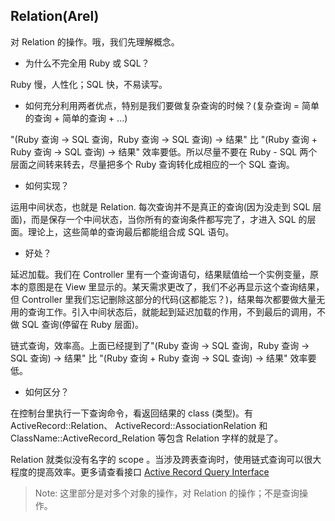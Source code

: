 ## Relation(Arel)

对 Relation 的操作。哦，我们先理解概念。

- 为什么不完全用 Ruby 或 SQL？

Ruby 慢，人性化；SQL 快，不易读写。

- 如何充分利用两者优点，特别是我们要做复杂查询的时候？(复杂查询 = 简单的查询 + 简单的查询 + ...)

"(Ruby 查询 -> SQL 查询，Ruby 查询 -> SQL 查询) -> 结果" 比 "(Ruby 查询 + Ruby 查询 -> SQL 查询) -> 结果" 效率要低。所以尽量不要在 Ruby - SQL 两个层面之间转来转去，尽量把多个 Ruby 查询转化成相应的一个 SQL 查询。

- 如何实现？

运用中间状态，也就是 Relation. 每次查询并不是真正的查询(因为没走到 SQL 层面)，而是保存一个中间状态，当你所有的查询条件都写完了，才进入 SQL 的层面。理论上，这些简单的查询最后都能组合成 SQL 语句。

- 好处？

延迟加载。我们在 Controller 里有一个查询语句，结果赋值给一个实例变量，原本的意图是在 View 里显示的。某天需求更改了，我们不必再显示这个查询结果，但 Controller 里我们忘记删除这部分的代码(这都能忘？)，结果每次都要做大量无用的查询工作。引入中间状态后，就能起到延迟加载的作用，不到最后的调用，不做 SQL 查询(停留在 Ruby 层面)。

链式查询，效率高。上面已经提到了"(Ruby 查询 -> SQL 查询，Ruby 查询 -> SQL 查询) -> 结果" 比 "(Ruby 查询 + Ruby 查询 -> SQL 查询) -> 结果" 效率要低。

- 如何区分？

在控制台里执行一下查询命令，看返回结果的 class (类型)。有 ActiveRecord::Relation、 ActiveRecord::AssociationRelation 和 ClassName::ActiveRecord_Relation 等包含 Relation 字样的就是了。

Relation 就类似没有名字的 scope 。当涉及跨表查询时，使用链式查询可以很大程度的提高效率。更多请查看接口 [Active Record Query Interface](http://guides.rubyonrails.org/active_record_querying.html)

> Note: 这里部分是对多个对象的操作，对 Relation 的操作；不是查询操作。
